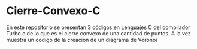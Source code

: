 # Cierre-Convexo-C
En este repositorio se presentan 3 códigos en Lenguajes C del compilador Turbo c de lo que es el cierre convexo de una cantidad de puntos. A la vez muestra un codigo de la creacion de un diagrama de Voronoi

